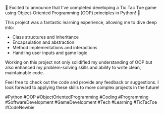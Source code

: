 🎉 Excited to announce that I've completed developing a Tic Tac Toe game using Object-Oriented Programming (OOP) principles in Python! 🐍

This project was a fantastic learning experience, allowing me to dive deep into:
- Class structures and inheritance
- Encapsulation and abstraction
- Method implementations and interactions
- Handling user inputs and game logic

Working on this project not only solidified my understanding of OOP but also enhanced my problem-solving skills and ability to write clean, maintainable code.

Feel free to check out the code and provide any feedback or suggestions. I look forward to applying these skills to more complex projects in the future!

#Python #OOP #ObjectOrientedProgramming #Coding #Programming #SoftwareDevelopment #GameDevelopment #Tech #Learning #TicTacToe #CodeNewbie
